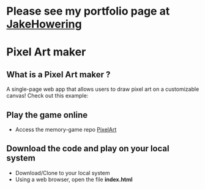# Please see my portfolio page at [JakeHowering](http://www.jakehowering.com)  

# Pixel Art maker  
## What is a Pixel Art maker ?  
A single-page web app that allows users to draw pixel art on a customizable canvas! Check out this example:  

## Play the game online
- Access the memory-game repo [PixelArt](https://jhowerin.github.io/pixel-art/)  

## Download the code and play on your local system
- Download/Clone to your local system
- Using a web browser, open the file **index.html**
